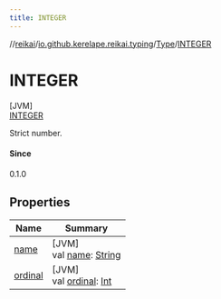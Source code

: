 ```yaml
---
title: INTEGER
---
```

//[reikai](../../../../index.html)/[io.github.kerelape.reikai.typing](../../index.html)/[Type](../index.html)/[INTEGER](index.html)



# INTEGER



[JVM]\
[INTEGER](index.html)



Strict number.



#### Since



0.1.0



## Properties


| Name | Summary |
|---|---|
| [name](../-t-e-x-t/index.html#-372974862%2FProperties%2F-727459841) | [JVM]<br>val [name](../-t-e-x-t/index.html#-372974862%2FProperties%2F-727459841): [String](https://kotlinlang.org/api/latest/jvm/stdlib/kotlin/-string/index.html) |
| [ordinal](../-t-e-x-t/index.html#-739389684%2FProperties%2F-727459841) | [JVM]<br>val [ordinal](../-t-e-x-t/index.html#-739389684%2FProperties%2F-727459841): [Int](https://kotlinlang.org/api/latest/jvm/stdlib/kotlin/-int/index.html) |


